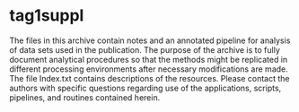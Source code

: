 # tag1suppl
The files in this archive contain notes and an annotated pipeline for analysis of data sets used in the publication. The purpose of the archive is to fully document analytical procedures so that the methods might be replicated in different processing environments after necessary modifications are made. The file Index.txt contains descriptions of the resources. Please contact the authors with specific questions regarding use of the applications, scripts, pipelines, and routines contained herein.
